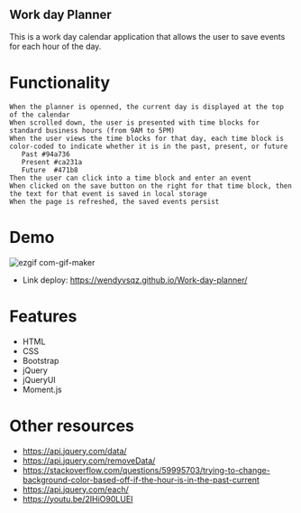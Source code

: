 ## Work day Planner

This is a  work day calendar application that allows the user to save events for each hour of the day.

# Functionality

    When the planner is openned, the current day is displayed at the top of the calendar
    When scrolled down, the user is presented with time blocks for standard business hours (from 9AM to 5PM)
    When the user views the time blocks for that day, each time block is color-coded to indicate whether it is in the past, present, or future
       Past #94a736
       Present #ca231a
       Future  #471b8
    Then the user can click into a time block and enter an event
    When clicked on the save button on the right for that time block, then the text for that event is saved in local storage
    When the page is refreshed, the saved events persist

# Demo

![ezgif com-gif-maker](https://user-images.githubusercontent.com/118736912/215582637-f03f8237-ce11-41b6-b98a-eaadbb05ae5c.gif)

- Link deploy: https://wendyvsqz.github.io/Work-day-planner/

# Features

   * HTML
   * CSS
   * Bootstrap
   * jQuery
   * jQueryUI
   *  Moment.js

# Other resources

* https://api.jquery.com/data/
* https://api.jquery.com/removeData/
* https://stackoverflow.com/questions/59995703/trying-to-change-background-color-based-off-if-the-hour-is-in-the-past-current
* https://api.jquery.com/each/
* https://youtu.be/2IHiO90LUEI
